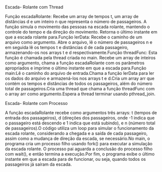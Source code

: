 Escada- Rolante com Thread

Função escadaRolante: Recebe um array de tempos t, um array de distâncias d e um inteiro n que representa o número de passageiros. A função simula o movimento das pessoas na escada rolante, mantendo o controle do tempo e da direção do movimento. Retorna o último instante em que a escada rolante para.Função lerData: Recebe o caminho de um arquivo como argumento. Abre o arquivo, lê o número de passageiros n e em seguida lê os tempos t e distâncias d de cada passageiro, armazenando-os nos arrays t e d respectivamente.Função threadFunc: Esta função é chamada pela thread criada no main. Recebe um array de inteiros como argumento, chama a função escadaRolante com os parâmetros apropriados e imprime o último instante em que a escada para.Função main:Lê o caminho do arquivo de entrada.Chama a função lerData para ler os dados do arquivo e armazená-los nos arrays t e d.Cria um array arr que contém os tempos e distâncias de todos os passageiros, além do número total de passageiros.Cria uma thread que chama a função threadFunc com o array arr como argumento.Espera a thread terminar usando pthread_join.



Escada- Rolante com Processo

A função escadaRolante recebe como argumentos três arrays: t (tempos de entrada dos passageiros), d (direções dos passageiros, onde -1 indica que o passageiro está descendo e 1 indica que está subindo), e n (número total de passageiros).O código utiliza um loop para simular o funcionamento da escada rolante, considerando a chegada e a saída de cada passageiro, assim como a mudança de direção da escada, se necessário.No main, o programa cria um processo filho usando fork() para executar a simulação da escada rolante. O processo pai aguarda a conclusão do processo filho com wait(), e então termina a execução.Por fim, o programa exibe o último instante em que a escada para de funcionar, ou seja, quando todos os passageiros já saíram da escada.
